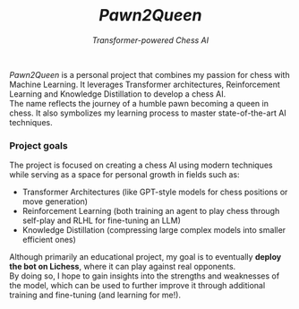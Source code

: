 <p align="center">
  <img width="300"/>
</p>

<h1 align="center"><i>Pawn2Queen</i></h1>
<p align="center"><i>Transformer-powered Chess AI</i></p>
<br>

*Pawn2Queen* is a personal project that combines my passion for chess with Machine Learning. It leverages Transformer architectures, Reinforcement Learning and Knowledge Distillation to develop a chess AI.\
The name reflects the journey of a humble pawn becoming a queen in chess. It also symbolizes my learning process to master state-of-the-art AI techniques.

### Project goals
The project is focused on creating a chess AI using modern techniques while serving as a space for personal growth in fields such as:
- Transformer Architectures (like GPT-style models for chess positions or move generation)
- Reinforcement Learning (both training an agent to play chess through self-play and RLHL for fine-tuning an LLM)
- Knowledge Distillation (compressing large complex models into smaller efficient ones)

Although primarily an educational project, my goal is to eventually **deploy the bot on Lichess**, where it can play against real opponents.\
By doing so, I hope to gain insights into the strengths and weaknesses of the model, which can be used to further improve it through additional training and fine-tuning (and learning for me!).